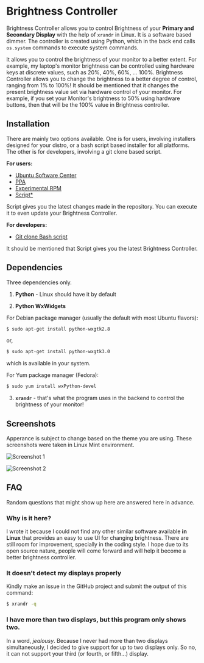 # Brightness Controller

Brightness Controller allows you to control Brightness of your **Primary and Secondary Display** with the help of `xrandr` in Linux. It is a software based dimmer. The controller is created using Python, which in the back end calls `os.system` commands to execute system commands.

It allows you to control the brightness of your monitor to a better extent. For example, my laptop's monitor brightness can be controlled using hardware keys at discrete values, such as 20%, 40%, 60%, ... 100%. Brightness Controller allows you to change the brightness to a better degree of control, ranging from 1% to 100%! It should be mentioned that it changes the present brightness value set via hardware control of your monitor. For example, if you set your Monitor's brightness to 50% using hardware buttons, then that will be the 100% value in Brightness controller.

## Installation 

There are mainly two options available. One is for users, involving installers designed for your distro, or a bash script based installer for all platforms. The other is for developers, involving a git clone based script.

**For users:**

- [Ubuntu Software Center](https://apps.ubuntu.com/cat/applications/brightness-controller/)
- [PPA](https://launchpad.net/~apandada1/+archive/ubuntu/brightness-controller/)
- [Experimental RPM](https://db.tt/GjUYWFDH)
- [Script*](https://gist.github.com/apandada1/3d81bc68ffc87cb5ceaba6ae78206f0a/archive/d0f35dbdf260d4041e667e565d251d3d1027a4e5.zip)

Script gives you the latest changes made in the repository. You can execute it to even update your Brightness Controller.

**For developers:**

- [Git clone Bash script](https://gist.github.com/ZDroid/d2cfb2c26be2dd1a706c/download)

It should be mentioned that Script gives you the latest Brightness Controller.

## Dependencies

Three dependencies only.

1. **Python** - Linux should have it by default

2. **Python WxWidgets**

For Debian package manager (usually the default with most Ubuntu flavors):
```bash
$ sudo apt-get install python-wxgtk2.8
```
or,
```bash
$ sudo apt-get install python-wxgtk3.0
```
which is available in your system.

For Yum package manager (Fedora):
```bash
$ sudo yum install wxPython-devel
```
3. **`xrandr`** - that's what the program uses in the backend to control the brightness of your monitor!

## Screenshots

Apperance is subject to change based on the theme you are using. These screenshots were taken in Linux Mint environment.

![Screenshot 1](https://raw.github.com/lordamit/Brightness/master/img/screenshot-1.png)

![Screenshot 2](https://raw.github.com/lordamit/Brightness/master/img/screenshot-2.png)

## FAQ

Random questions that might show up here are answered here in advance.

### Why is it here?

I wrote it because I could not find any other similar software available **in Linux** that provides an easy to use UI for changing brightness. There are still room for improvement, specially in the coding style. I hope due to its open source nature, people will come forward and will help it become a better brightness controller.

### It doesn't detect my displays properly

Kindly make an issue in the GitHub project and submit the output of this command:
```bash
$ xrandr -q
```

### I have more than two displays, but this program only shows two.

In a word, *jealousy*. Because I never had more than two displays simultaneously, I decided to give support for up to two displays only. So no, it can not support your third (or fourth, or fifth...) display.
